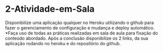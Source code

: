# 2-Atividade-em-Sala
Disponibilize uma aplicação qualquer no Heroku utilizando o github para fazer o gerenciamento de configuração e mudança e deploy automático.  *Faça uso de todas as práticas realizadas em sala de aula para fixação do conteúdo abordado.  Após a conclusão disponibilize os 2 links, da sua aplicação rodando no heroku e do repositório do github.
